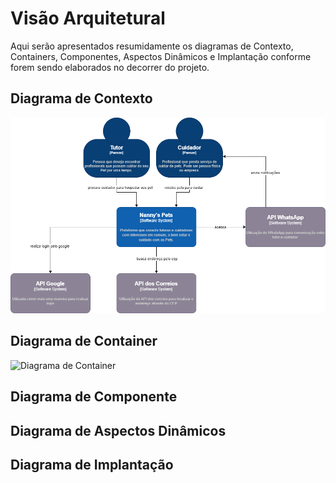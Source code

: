 # Visão Arquitetural

Aqui serão apresentados resumidamente os diagramas de Contexto, Containers, Componentes, Aspectos Dinâmicos e Implantação conforme forem sendo elaborados no decorrer do projeto.

## Diagrama de Contexto
![Diagrama de Contexto](doc/DiagramaDeContexto/diagrama_contexto.png)


## Diagrama de Container
![Diagrama de Container](nannys-pet/doc/DiagramaDeContainer.md/Diagrama-container.png)   


## Diagrama de Componente

## Diagrama de Aspectos Dinâmicos

## Diagrama de Implantação